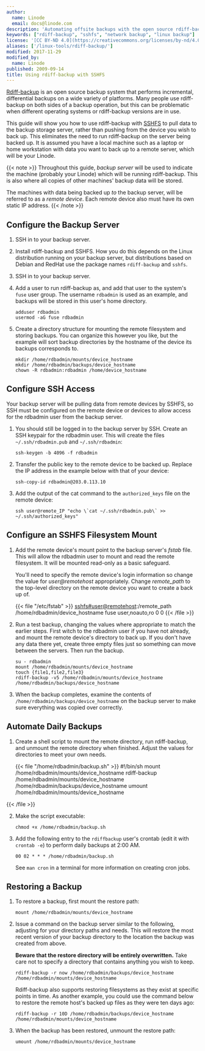 ```yaml
---
author:
  name: Linode
  email: docs@linode.com
description: 'Automating offsite backups with the open source rdiff-backup package and SSHFS for remote filesystem mounting.'
keywords: ["rdiff-backup", "sshfs", "network backup", "linux backup"]
license: '[CC BY-ND 4.0](https://creativecommons.org/licenses/by-nd/4.0)'
aliases: ['/linux-tools/rdiff-backup/']
modified: 2017-11-29
modified_by:
  name: Linode
published: 2009-09-14
title: Using rdiff-backup with SSHFS
---
```


[Rdiff-backup](http://www.nongnu.org/rdiff-backup/docs.html) is an open source backup system that performs incremental, differential backups on a wide variety of platforms. Many people use rdiff-backup on both sides of a backup operation, but this can be problematic when different operating systems or rdiff-backup versions are in use.

This guide will show you how to use rdiff-backup with [SSHFS](https://github.com/libfuse/sshfs) to pull data to the backup storage server, rather than pushing from the device you wish to back up. This eliminates the need to run rdiff-backup on the server being backed up. It is assumed you have a local machine such as a laptop or home workstation with data you want to back up to a remote server, which will be your Linode.

{{< note >}}
Throughout this guide, *backup server* will be used to indicate the machine (probably your Linode) which will be running rdiff-backup. This is also where all copies of other machines' backup data will be stored.

The machines with data being backed up *to* the backup server, will be referred to as a *remote device*. Each remote device also must have its own static IP address.
{{< /note >}}


## Configure the Backup Server

1.  SSH in to your backup server.

2.  Install rdiff-backup and SSHFS. How you do this depends on the Linux distribution running on your backup server, but distributions based on Debian and RedHat use the package names `rdiff-backup` and `sshfs`.

3.  SSH in to your backup server.

4.  Add a user to run rdiff-backup as, and add that user to the system's `fuse` user group. The username `rdbadmin` is used as an example, and backups will be stored in this user's home directory.

        adduser rdbadmin
        usermod -aG fuse rdbadmin

4.  Create a directory structure for mounting the remote filesystem and storing backups. You can organize this however you like, but the example will sort backup directories by the hostname of the device its backups corresponds to.

        mkdir /home/rdbadmin/mounts/device_hostname
        mkdir /home/rdbadmin/backups/device_hostname
        chown -R rdbadmin:rdbadmin /home/device_hostname


## Configure SSH Access

Your backup server will be pulling data from remote devices by SSHFS, so SSH must be configured on the remote device or devices to allow access for the rdbadmin user from the backup server.

1.  You should still be logged in to the backup server by SSH. Create an SSH keypair for the rdbadmin user. This will create the files `~/.ssh/rdbadmin.pub` and `~/.ssh/rdbadmin`:

        ssh-keygen -b 4096 -f rdbadmin

2.  Transfer the public key to the remote device to be backed up. Replace the IP address in the example below with that of your device:

        ssh-copy-id rdbadmin@203.0.113.10

3.  Add the output of the cat command to the `authorized_keys` file on the remote device:

        ssh user@remote_IP "echo \`cat ~/.ssh/rdbadmin.pub\` >> ~/.ssh/authorized_keys"


## Configure an SSHFS Filesystem Mount

1.  Add the remote device's mount point to the backup server's *fstab* file. This will allow the rdbadmin user to mount and read the remote filesystem. It will be mounted read-only as a basic safeguard.

    You'll need to specify the remote device's login information so change the value for *user@remotehost* appropriately. Change *remote_path* to the top-level directory on the remote device you want to create a back up of.

    {{< file "/etc/fstab" >}}
<sshfs#user@remotehost>:/remote_path /home/rdbadmin/device_hostname fuse user,noauto,ro 0 0
{{< /file >}}

2.  Run a test backup, changing the values where appropriate to match the earlier steps. First witch to the rdbadmin user if you have not already, and mount the remote device's directory to back up. If you don't have any data there yet, create three empty files just so something can move between the servers. Then run the backup.

        su - rdbadmin
        mount /home/rdbadmin/mounts/device_hostname
        touch {file1,file2,file3}
        rdiff-backup -v5 /home/rdbadmin/mounts/device_hostname /home/rdbadmin/backups/device_hostname

3.  When the backup completes, examine the contents of `/home/rdbadmin/backups/device_hostname` on the backup server to make sure everything was copied over correctly.


## Automate Daily Backups

1.  Create a shell script to mount the remote directory, run rdiff-backup, and unmount the remote directory when finished. Adjust the values for directories to meet your own needs.

    {{< file "/home/rdbadmin/backup.sh" >}}
#!/bin/sh
mount /home/rdbadmin/mounts/device_hostname
rdiff-backup /home/rdbadmin/mounts/device_hostname /home/rdbadmin/backups/device_hostname
umount /home/rdbadmin/mounts/device_hostname

{{< /file >}}

2.  Make the script executable:

        chmod +x /home/rdbadmin/backup.sh

3.  Add the following entry to the `rdiffbackup` user's crontab (edit it with `crontab -e`) to perform daily backups at 2:00 AM.

        00 02 * * * /home/rdbadmin/backup.sh

    See `man cron` in a terminal for more information on creating cron jobs.


## Restoring a Backup

1.  To restore a backup, first mount the restore path:

        mount /home/rdbadmin/mounts/device_hostname

2.  Issue a command on the backup server similar to the following, adjusting for your directory paths and needs. This will restore the most recent version of your backup directory to the location the backup was created from above.

    **Beware that the restore directory will be entirely overwritten.** Take care not to specify a directory that contains anything you wish to keep.

        rdiff-backup -r now /home/rdbadmin/backups/device_hostname /home/rdbadmin/mounts/device_hostname

    Rdiff-backup also supports restoring filesystems as they exist at specific points in time. As another example, you could use the command below to restore the remote host's backed up files as they were ten days ago:

        rdiff-backup -r 10D /home/rdbadmin/backups/device_hostname /home/rdbadmin/mounts/device_hostname

3.  When the backup has been restored, unmount the restore path:

        umount /home/rdbadmin/mounts/device_hostname
